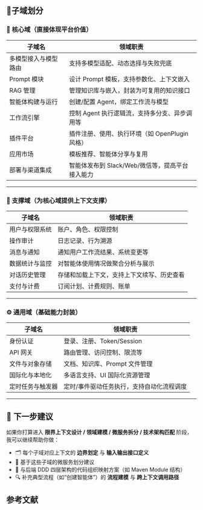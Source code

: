 ## 📌子域划分

### 🧠 核心域（直接体现平台价值）

| 子域名       | 领域职责                          |
| --------- | ----------------------------- |
| 多模型接入与模型路由 | 支持多模型适配、动态选择与失败兜底             |
| Prompt 模块 | 设计 Prompt 模板，支持参数化、上下文嵌入      |
| RAG 管理    | 管理知识库与嵌入，封装为可复用的知识接口          |
| 智能体构建与运行  | 创建/配置 Agent，绑定工作流与模型          |
| 工作流引擎     | 控制 Agent 执行逻辑流，支持多分支、异步调用等    |
| 插件平台      | 插件注册、使用、执行环境（如 OpenPlugin 风格） |
| 应用市场      | 模板推荐、智能体分享与复用                 |
| 部署与渠道集成    | 智能体发布到 Slack/Web/微信等，提高平台接入能力 |

---

### 🧱 支撑域（为核心域提供上下文支撑）

| 子域名     | 领域职责             |
|---------| ---------------- |
| 用户与权限系统 | 账户、角色、权限控制       |
| 操作审计    | 日志记录、行为溯源        |
| 消息与通知   | 通知用户工作流结果、系统变更等  |
| 数据统计与监控 | 对智能体使用情况做聚合分析与展示 |
| 对话历史管理   | 存储和加载上下文，支持上下文续写、历史查看 |
| 支付与计费   | 订阅计划、计费规则、账单        |

---

### ⚙️ 通用域（基础能力封装）

| 子域名     | 领域职责                |
| ------- | ------------------- |
| 身份认证    | 登录、注册、Token/Session |
| API 网关  | 路由管理、访问控制、限流等       |
| 文件与对象存储 | 文档、知识库、Prompt 文件管理  |
| 国际化与本地化 | 多语言支持、UI 国际化资源管理    |
| 定时任务与触发器 | 定时/事件驱动任务执行，支持自动化流程调度 |

---

## 📌 下一步建议

如果你打算进入 **限界上下文设计 / 领域建模 / 微服务拆分 / 技术架构匹配** 阶段，我可以继续帮助你做：

* 🗂 每个子域对应上下文的 **边界划定** 与 **输入输出接口定义**
* 🧱 基于这些子域的微服务划分建议
* 🔁 与后端 DDD 四层架构的代码组织映射方案（如 Maven Module 结构）
* 🔍 补充典型流程（如“创建智能体”）的 **流程建模** 与 **跨上下文调用路径**


## 参考文献
[1]: https://www.alibabacloud.com/help/zh/model-studio/user-guide/single-agent-application/?utm_source=chatgpt.com "智能体应用- 大模型服务平台百炼- 阿里云 - Alibaba Cloud"
[2]: https://blog.csdn.net/weixin_48534929/article/details/141806887?utm_source=chatgpt.com "RAG效果优化：高质量文档解析详解原创 - CSDN博客"
[3]: https://www.waytoagi.com/question/77528?utm_source=chatgpt.com "目前智能化最好的智能体平台是有哪些？ - WaytoAGI"
[4]: https://13115299.s21i.faiusr.com/61/1/ABUIABA9GAAguOn3vgYozOaKzAY.pdf?utm_source=chatgpt.com "[PDF] DeepSeek政务应用场景与解决方案 - 信息资源系统"
[5]: https://www.53ai.com/news/qianyanjishu/499.html?utm_source=chatgpt.com "2024中国“大模型+知识管理”最佳实践案例TOP15重磅发布 - 53AI"
